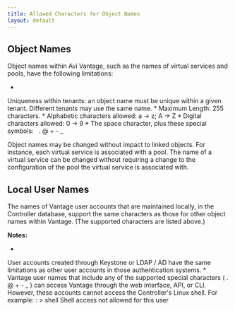 ```yaml
---
title: Allowed Characters for Object Names
layout: default
---
```

## Object Names

Object names within Avi Vantage, such as the names of virtual services and pools, have the following limitations:

* 
Uniqueness within tenants: an object name must be unique within a given tenant. Different tenants may use the same name.
* 
Maximum Length: 255 characters.
* 
Alphabetic characters allowed: a -> z; A -> Z
* 
Digital characters allowed: 0 -> 9
* 
The space character, plus these special symbols:   . @ + - _

Object names may be changed without impact to linked objects. For instance, each virtual service is associated with a pool. The name of a virtual service can be changed without requiring a change to the configuration of the pool the virtual service is associated with.

## Local User Names

The names of Vantage user accounts that are maintained locally, in the Controller database, support the same characters as those for other object names within Vantage. (The supported characters are listed above.)

**Notes:**

* 
User accounts created through Keystone or LDAP / AD have the same limitations as other user accounts in those authentication systems.
* 
Vantage user names that include any of the supported special characters ( . @ + - _ ) can access Vantage through the web interface, API, or CLI. However, these accounts cannot access the Controller's Linux shell. For example:
: > shell Shell access not allowed for this user